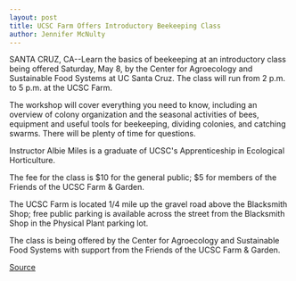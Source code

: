 ```yaml
---
layout: post
title: UCSC Farm Offers Introductory Beekeeping Class
author: Jennifer McNulty
---
```


SANTA CRUZ, CA--Learn the basics of beekeeping at an introductory class being offered Saturday, May 8, by the Center for Agroecology and Sustainable Food Systems at UC Santa Cruz. The class will run from 2 p.m. to 5 p.m. at the UCSC Farm.

The workshop will cover everything you need to know, including an overview of colony organization and the seasonal activities of bees, equipment and useful tools for beekeeping, dividing colonies, and catching swarms. There will be plenty of time for questions.

Instructor Albie Miles is a graduate of UCSC's Apprenticeship in Ecological Horticulture.

The fee for the class is $10 for the general public; $5 for members of the Friends of the UCSC Farm & Garden.

The UCSC Farm is located 1/4 mile up the gravel road above the Blacksmith Shop; free public parking is available across the street from the Blacksmith Shop in the Physical Plant parking lot.

The class is being offered by the Center for Agroecology and Sustainable Food Systems with support from the Friends of the UCSC Farm & Garden.

[Source](http://www1.ucsc.edu/news_events/press_releases/archive/98-99/04-99/bees.htm "Permalink to Farm offers introductory beekeeping class")
